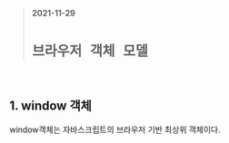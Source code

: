 > __2021-11-29__ <br/>
> # __`브라우저 객체 모델`__
<br>

## 1. window 객체
window객체는 자바스크립트의 브라우저 기반 최상위 객체이다.